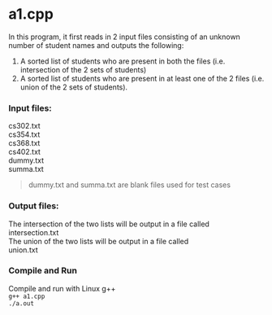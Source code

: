 # a1.cpp
In this program, it first reads in 2 input files consisting of an unknown number of student names and outputs the following:  
1. A sorted list of students who are present in both the files (i.e. intersection of the 2 sets of students)  
2. A sorted list of students who are present in at least one of the 2 files (i.e. union of the 2 sets of students).  

### Input files: 
cs302.txt  
cs354.txt  
cs368.txt  
cs402.txt  
dummy.txt  
summa.txt  
> dummy.txt and summa.txt are blank files used for test cases

### Output files:
The intersection of the two lists will be output in a file called  
intersection.txt  
The union of the two lists will be output in a file called  
union.txt

### Compile and Run
Compile and run with Linux g++  
`g++ a1.cpp`  
`./a.out`  
